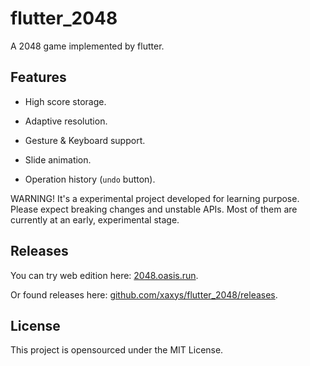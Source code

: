# flutter_2048

A 2048 game implemented by flutter.

## Features

* High score storage.

* Adaptive resolution.

* Gesture & Keyboard support.

* Slide animation.

* Operation history (`undo` button).

WARNING! It's a experimental project developed for learning purpose. Please expect breaking changes and unstable APIs. Most of them are currently at an early, experimental stage.

## Releases

You can try web edition here: [2048.oasis.run](http://2048.oasis.run).

Or found releases here: [github.com/xaxys/flutter_2048/releases](https://github.com/xaxys/flutter_2048/releases).

## License

This project is opensourced under the MIT License.
